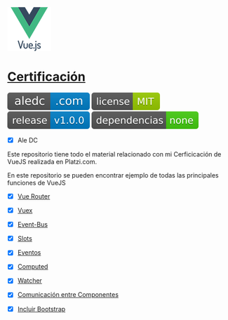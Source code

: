 ![vueJS](https://raw.githubusercontent.com/aledc7/vuejs/master/vuelogo.png)
# [Certificación](https://github.com/aledc7/vuejs/blob/master/Certificado%20Vuejs%20-%20Alejandro%20De%20Castro.pdf)
[![aledc.com](https://github.com/aledc7/Scrum-Certification/blob/master/recursos/aledc.com.svg)](https://aledc.com)
[![License](https://github.com/aledc7/Scrum-Certification/blob/master/recursos/mit-license.svg)](https://aledc.com)
[![GitHub release](https://github.com/aledc7/Scrum-Certification/blob/master/recursos/release.svg)](https://aledc.com)
[![Dependencies](https://github.com/aledc7/Scrum-Certification/blob/master/recursos/dependencias-none.svg)](https://aledc.com)


- [x] Ale DC

Este repositorio tiene todo el material relacionado con mi Cerficicación de VueJS realizada en Platzi.com.

En este repositorio se pueden encontrar ejemplo de todas las principales funciones de VueJS   

- [x] [Vue Router](https://github.com/aledc7/vuejs/blob/master/vue-router.md)  
- [x] [Vuex](https://github.com/aledc7/vuejs/blob/master/vuex.md)  
- [x] [Event-Bus](https://github.com/aledc7/vuejs/blob/master/event-bus.md)  
- [x] [Slots](https://github.com/aledc7/vuejs/blob/master/slots.md)  
- [x] [Eventos](https://github.com/aledc7/vuejs/tree/master/Eventos)  
- [x] [Computed](https://github.com/aledc7/vuejs/blob/master/computed_y_watcher.md)  
- [x] [Watcher](https://github.com/aledc7/vuejs/blob/master/computed_y_watcher.md)   
- [x] [Comunicación entre Componentes](https://github.com/aledc7/vuejs/blob/master/comunicacion_componentes.md)
- [x] [Incluir Bootstrap](https://github.com/aledc7/vuejs/blob/master/bootstrap.md)

